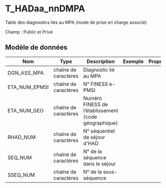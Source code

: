 # T_HADaa_nnDMPA

Table des diagnostics liés au MPA (mode de prise en charge associé)

Champ : Public et Privé


## Modèle de données

|Nom|Type|Description|Exemple|Propriétés|
|-|-|-|-|-|
|DGN_ASS_MPA|chaîne de caractères|Diagnostic lié au MPA|||
|ETA_NUM_EPMSI|chaîne de caractères|N° FINESS e-PMSI|||
|ETA_NUM_GEO|chaîne de caractères|Numéro FINESS de l’établissement (code géographique)|||
|RHAD_NUM|chaîne de caractères|N° séquentiel de séjour d'HAD|||
|SEQ_NUM|chaîne de caractères|N° de la séquence dans le séjour|||
|SSEQ_NUM|chaîne de caractères|N° de la sous-séquence|||

